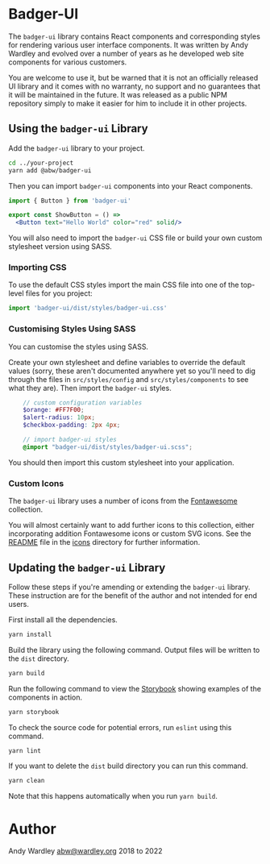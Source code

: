 # Badger-UI

The `badger-ui` library contains React components and corresponding
styles for rendering various user interface components.  It was
written by Andy Wardley and evolved over a number of years as he
developed web site components for various customers.

You are welcome to use it, but be warned that it is not an officially
released UI library and it comes with no warranty, no support and no
guarantees that it will be maintained in the future.  It was released
as a public NPM repository simply to make it easier for him to include
it in other projects.

## Using the `badger-ui` Library

Add the `badger-ui` library to your project.

```sh
cd ../your-project
yarn add @abw/badger-ui
```

Then you can import `badger-ui` components into your React components.

```jsx
import { Button } from 'badger-ui'

export const ShowButton = () =>
  <Button text="Hello World" color="red" solid/>
```

You will also need to import the `badger-ui` CSS file or
build your own custom stylesheet version using SASS.

### Importing CSS

To use the default CSS styles import the main CSS file into
one of the top-level files for you project:

```jsx
import 'badger-ui/dist/styles/badger-ui.css'
```

### Customising Styles Using SASS

You can customise the styles using SASS.

Create your own stylesheet
and define variables to override the default values (sorry, these
aren't documented anywhere yet so you'll need to dig through the
files in `src/styles/config` and `src/styles/components` to see what
they are). Then import the `badger-ui` styles.

```scss
    // custom configuration variables
    $orange: #FF7F00;
    $alert-radius: 10px;
    $checkbox-padding: 2px 4px;

    // import badger-ui styles
    @import "badger-ui/dist/styles/badger-ui.scss";
```

You should then import this custom stylesheet into your application.

### Custom Icons

The `badger-ui` library uses a number of icons from the [Fontawesome](https://fontawesome.com/) collection.

You will almost certainly want to add further icons to this
collection, either incorporating addition Fontawesome icons
or custom SVG icons.  See the [README](./icons/README.md) file
in the [icons](./icons) directory for further information.

## Updating the `badger-ui` Library

Follow these steps if you're amending or extending the `badger-ui`
library.  These instruction are for the benefit of the author and
not intended for end users.

First install all the dependencies.

```sh
yarn install
```

Build the library using the following command.  Output files
will be written to the `dist` directory.

```sh
yarn build
```

Run the following command to view the [Storybook](https://storybook.js.org/) showing
examples of the components in action.

```sh
yarn storybook
```

To check the source code for potential errors, run `eslint`
using this command.

```sh
yarn lint
```

If you want to delete the `dist` build directory you can run
this command.

```sh
yarn clean
```

Note that this happens automatically when you run `yarn build`.

# Author

Andy Wardley <abw@wardley.org> 2018 to 2022
